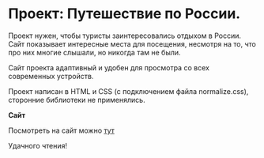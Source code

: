 # Проект: Путешествие по России.

Проект нужен, чтобы туристы заинтересовались отдыхом в России. Сайт показывает интересные места для посещения, несмотря на то, что про них многие слышали, но никогда там не были.

Сайт проекта адаптивный и удобен для просмотра со всех современных устройств.

Проект написан в HTML и CSS (с подключением файла normalize.css), сторонние библиотеки не применялись.

**Сайт**

Посмотреть на сайт можно [тут](https://www.figma.com/file/5S2WSbEFL6awjVWJ0NWL8Q/Sprint-3_-Russia-_-desktop-mobile?node-id=28503%3A0)

Удачного чтения!
